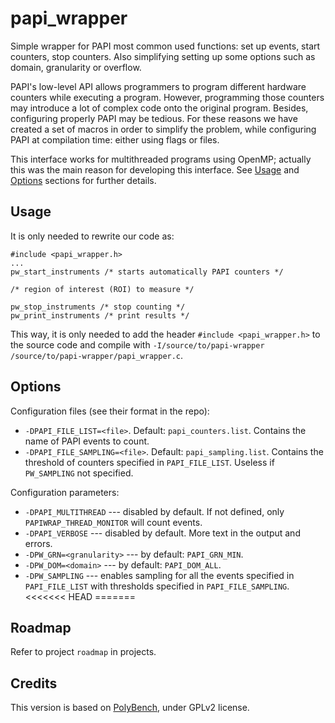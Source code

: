 # papi_wrapper
Simple wrapper for PAPI most common used functions: set up events, start counters, stop counters. Also simplifying setting up some options such as domain, granularity or overflow.

PAPI's low-level API allows programmers to program different hardware counters while executing a program. However, programming those counters may introduce a lot of complex code onto the original program. Besides, configuring properly PAPI may be tedious. For these reasons we have created a set of macros in order to simplify the problem, while configuring PAPI at compilation time: either using flags or files.

This interface works for multithreaded programs using OpenMP; actually this was the main reason for developing this interface. See [Usage](#usage) and [Options](#options) sections for further details.

## Usage

It is only needed to rewrite our code as:

```
#include <papi_wrapper.h>
...
pw_start_instruments /* starts automatically PAPI counters */

/* region of interest (ROI) to measure */

pw_stop_instruments /* stop counting */
pw_print_instruments /* print results */
```

This way, it is only needed to add the header `#include <papi_wrapper.h>` to the source code and compile with `-I/source/to/papi-wrapper /source/to/papi-wrapper/papi_wrapper.c`.

## Options

Configuration files (see their format in the repo):
 * `-DPAPI_FILE_LIST=<file>`. Default: `papi_counters.list`. Contains the name of PAPI events to count.
 * `-DPAPI_FILE_SAMPLING=<file>`. Default: `papi_sampling.list`. Contains the threshold of counters specified in `PAPI_FILE_LIST`. Useless if `PW_SAMPLING` not specified.

Configuration parameters:
 * `-DPAPI_MULTITHREAD` --- disabled by default. If not defined, only `PAPIWRAP_THREAD_MONITOR` will count events.
 * `-DPAPI_VERBOSE` --- disabled by default. More text in the output and errors.
 * `-DPW_GRN=<granularity>` --- by default: `PAPI_GRN_MIN`.
 * `-DPW_DOM=<domain>` --- by default: `PAPI_DOM_ALL`.
 * `-DPW_SAMPLING` --- enables sampling for all the events specified in `PAPI_FILE_LIST` with thresholds specified in `PAPI_FILE_SAMPLING`.
<<<<<<< HEAD
=======

## Roadmap
Refer to project `roadmap` in projects.

## Credits
This version is based on [PolyBench](https://sourceforge.net/projects/polybench/), under GPLv2 license.

